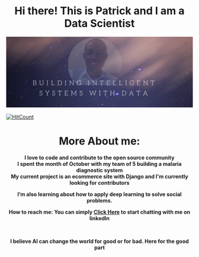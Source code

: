 <div align="center">

<h1>Hi there! This is Patrick and I am a Data Scientist</h1>

</div>

 

![alt text](self.png)


[![HitCount](http://hits.dwyl.com/PatrickAttankurugu/PatrickAttankurugu.svg)](http://hits.dwyl.com/PatrickAttankurugu/PatrickAttankurugu)

<div align="center">

<h1>More About me:</h1>

</div>

<div align="center">

<h4>
<p> I love to code and contribute to the open source community </br>
I spent the month of October with my team of 5 building a malaria diagnostic system</br>
My current project is an ecommerce site with Django and I'm currently looking for contributors <a/></p>
 <p> I’m also learning about how to apply deep learning to solve social problems.</p>
 <p>How to reach me: You can simply <a href="https://www.linkedin.com/in/patrickattankurugu1/">Click Here</a> to start chatting with me on linkedIn</p></br>
 
   <p>I believe AI can change the world for good or for bad. Here for the good part</p>

</h4>

</div>


